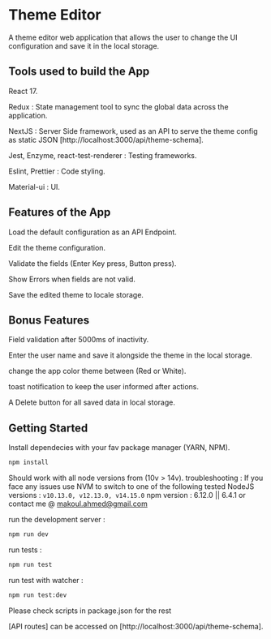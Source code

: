 # Theme Editor

A theme editor web application that allows the user to change the UI configuration and save it in the local storage.

## Tools used to build the App

React 17.

Redux : State management tool to sync the global data across the application.

NextJS : Server Side framework, used as an API to serve the theme config as static JSON [http://localhost:3000/api/theme-schema].

Jest, Enzyme, react-test-renderer : Testing frameworks.

Eslint, Prettier : Code styling.

Material-ui : UI.

## Features of the App

Load the default configuration as an API Endpoint.

Edit the theme configuration.

Validate the fields (Enter Key press, Button press).

Show Errors when fields are not valid.

Save the edited theme to locale storage.

## Bonus Features

Field validation after 5000ms of inactivity.

Enter the user name and save it alongside the theme in the local storage.

change the app color theme between (Red or White).

toast notification to keep the user informed after actions.

A Delete button for all saved data in local storage.

## Getting Started

Install dependecies with your fav package manager (YARN, NPM).

```bash
npm install

```
Should work with all node versions from (10v > 14v).
troubleshooting : If you face any issues use NVM to switch to one of the following tested NodeJS versions : ```v10.13.0, v12.13.0, v14.15.0```
npm version : 6.12.0 || 6.4.1
or contact me @ makoul.ahmed@gmail.com

run the development server :

```bash
npm run dev

```

run tests :

```bash
npm run test

```

run test with watcher :

```bash
npm run test:dev

```
Please check scripts in package.json for the rest

[API routes] can be accessed on [http://localhost:3000/api/theme-schema].
